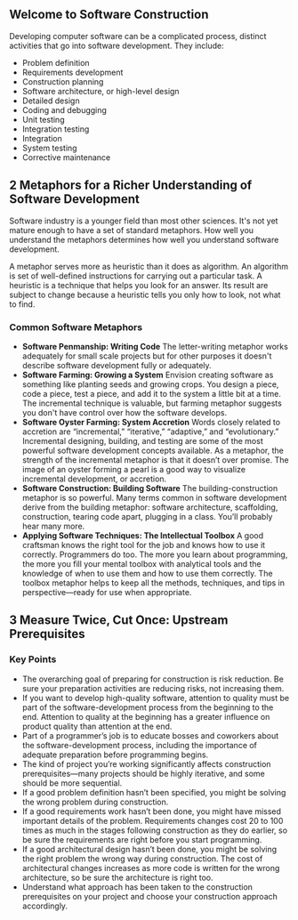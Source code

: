 
## Welcome to Software Construction

Developing computer software can be a complicated process, distinct activities that go into software development. They include:
* Problem definition
* Requirements development
* Construction planning
* Software architecture, or high-level design
* Detailed design
* Coding and debugging
* Unit testing
* Integration testing
* Integration
* System testing
* Corrective maintenance

## 2 Metaphors for a Richer Understanding of Software Development

Software industry is a younger field than most other sciences. It's not yet mature enough to have a set of standard metaphors. How well you understand the metaphors determines how well you understand software development. 

A metaphor serves more as heuristic than it does as algorithm. An algorithm is set of well-defined instructions for carrying out a particular task. A heuristic is a technique that helps you look for an answer. Its result are subject to change because a heuristic tells you only how to look, not what to find. 

### Common Software Metaphors

* **Software Penmanship: Writing Code**
The letter-writing metaphor works adequately for small scale projects but for other purposes it doesn't describe software development fully or adequately.
* **Software Farming: Growing a System**
Envision creating software as something like planting seeds and growing crops. You design a piece, code a piece, test a piece, and add it to the system a little bit at a time. The incremental technique is valuable, but farming metaphor suggests you don't have control over how the software develops. 
* **Software Oyster Farming: System Accretion**
Words closely related to accretion are “incremental,” “iterative,” “adaptive,” and “evolutionary.” Incremental designing, building, and testing are some of the most powerful software development concepts available.
As a metaphor, the strength of the incremental metaphor is that it doesn’t over promise. The image of an oyster forming a pearl is a good way to visualize  incremental development, or accretion.
* **Software Construction: Building Software**
The building-construction metaphor is so powerful. Many terms common in software development derive from the building metaphor: software architecture, scaffolding, construction, tearing code apart, plugging in a class. You’ll probably
hear many more.
* **Applying Software Techniques: The Intellectual  Toolbox**
A good craftsman knows the right tool for the job and knows how to use it correctly. Programmers do too. The more you learn about programming, the more you fill your mental toolbox with analytical tools and the knowledge of when to use them and how to use
them correctly.
The toolbox metaphor helps to keep all the methods, techniques, and tips in perspective—ready for use when appropriate.

## 3 Measure Twice, Cut Once: Upstream Prerequisites

### Key Points
* The overarching goal of preparing for construction is risk reduction. Be sure your preparation activities are reducing risks, not increasing them.
* If you want to develop high-quality software, attention to quality must be part of the software-development process from the beginning to the end. Attention to quality at the beginning has a greater influence on product quality than attention at the end.
* Part of a programmer’s job is to educate bosses and coworkers about the software-development process, including the importance of adequate preparation before programming begins.
* The kind of project you’re working significantly affects construction prerequisites—many projects should be highly iterative, and some should be more sequential.
* If a good problem definition hasn’t been specified, you might be solving the wrong problem during construction.
* If a good requirements work hasn’t been done, you might have missed important details of the problem. Requirements changes cost 20 to 100 times as much in the stages following construction as they do earlier, so be sure the requirements are right before you start programming.
* If a good architectural design hasn’t been done, you might be solving the right problem the wrong way during construction. The cost of architectural changes increases as more code is written for the wrong architecture, so be sure the architecture is right too.
* Understand what approach has been taken to the construction prerequisites on your project and choose your construction approach accordingly.
